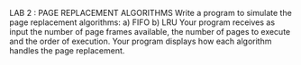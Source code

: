 LAB 2 : PAGE REPLACEMENT ALGORITHMS
Write a program to simulate the page replacement algorithms:
a) FIFO
b) LRU
Your program receives as input the number of page frames available, the number of pages to execute 
and the order of execution. Your program displays how each algorithm handles the page replacement.
